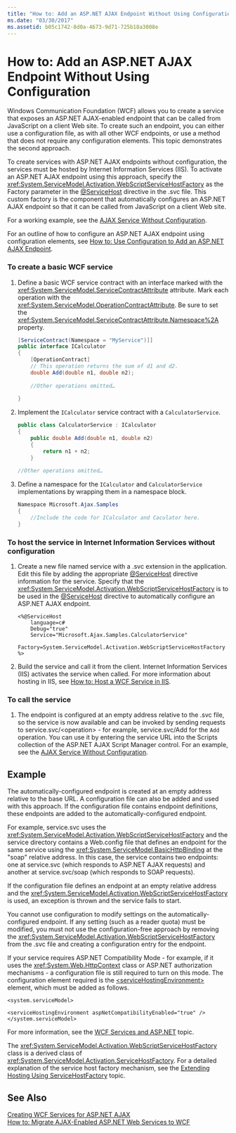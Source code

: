 ```yaml
---
title: "How to: Add an ASP.NET AJAX Endpoint Without Using Configuration"
ms.date: "03/30/2017"
ms.assetid: b05c1742-8d0a-4673-9d71-725b18a3008e
---
```

# How to: Add an ASP.NET AJAX Endpoint Without Using Configuration
Windows Communication Foundation (WCF) allows you to create a service that exposes an ASP.NET AJAX-enabled endpoint that can be called from JavaScript on a client Web site. To create such an endpoint, you can either use a configuration file, as with all other WCF endpoints, or use a method that does not require any configuration elements. This topic demonstrates the second approach.  
  
 To create services with ASP.NET AJAX endpoints without configuration, the services must be hosted by Internet Information Services (IIS). To activate an ASP.NET AJAX endpoint using this approach, specify the <xref:System.ServiceModel.Activation.WebScriptServiceHostFactory> as the Factory parameter in the [@ServiceHost](../../../../docs/framework/configure-apps/file-schema/wcf-directive/servicehost.md) directive in the .svc file. This custom factory is the component that automatically configures an ASP.NET AJAX endpoint so that it can be called from JavaScript on a client Web site.  
  
 For a working example, see the [AJAX Service Without Configuration](../../../../docs/framework/wcf/samples/ajax-service-without-configuration.md).  
  
 For an outline of how to configure an ASP.NET AJAX endpoint using configuration elements, see [How to: Use Configuration to Add an ASP.NET AJAX Endpoint](../../../../docs/framework/wcf/feature-details/how-to-use-configuration-to-add-an-aspnet-ajax-endpoint.md).  
  
### To create a basic WCF service  
  
1.  Define a basic WCF service contract with an interface marked with the <xref:System.ServiceModel.ServiceContractAttribute> attribute. Mark each operation with the <xref:System.ServiceModel.OperationContractAttribute>. Be sure to set the <xref:System.ServiceModel.ServiceContractAttribute.Namespace%2A> property.  
  
    ```csharp  
    [ServiceContract(Namespace = "MyService")]]  
    public interface ICalculator  
    {  
        [OperationContract]  
        // This operation returns the sum of d1 and d2.  
        double Add(double n1, double n2);  
  
        //Other operations omitted…  
  
    }  
    ```  
  
2.  Implement the `ICalculator` service contract with a `CalculatorService`.  
  
    ```csharp  
    public class CalculatorService : ICalculator  
    {  
        public double Add(double n1, double n2)  
        {  
            return n1 + n2;  
        }  
  
    //Other operations omitted…  
    ```  
  
3.  Define a namespace for the `ICalculator` and `CalculatorService` implementations by wrapping them in a namespace block.  
  
    ```csharp  
    Namespace Microsoft.Ajax.Samples  
    {  
        //Include the code for ICalculator and Caculator here.  
    }  
    ```  
  
### To host the service in Internet Information Services without configuration  
  
1.  Create a new file named service with a .svc extension in the application. Edit this file by adding the appropriate [@ServiceHost](../../../../docs/framework/configure-apps/file-schema/wcf-directive/servicehost.md) directive information for the service. Specify that the <xref:System.ServiceModel.Activation.WebScriptServiceHostFactory> is to be used in the [@ServiceHost](../../../../docs/framework/configure-apps/file-schema/wcf-directive/servicehost.md) directive to automatically configure an ASP.NET AJAX endpoint.  
  
    ```  
    <%@ServiceHost   
        language=c#   
        Debug="true"   
        Service="Microsoft.Ajax.Samples.CalculatorService"  
        Factory=System.ServiceModel.Activation.WebScriptServiceHostFactory  
    %>  
    ```  
  
2.  Build the service and call it from the client. Internet Information Services (IIS) activates the service when called. For more information about hosting in IIS, see [How to: Host a WCF Service in IIS](../../../../docs/framework/wcf/feature-details/how-to-host-a-wcf-service-in-iis.md).  
  
### To call the service  
  
1.  The endpoint is configured at an empty address relative to the .svc file, so the service is now available and can be invoked by sending requests to service.svc/\<operation> - for example, service.svc/Add for the `Add` operation. You can use it by entering the service URL into the Scripts collection of the ASP.NET AJAX Script Manager control. For an example, see the [AJAX Service Without Configuration](../../../../docs/framework/wcf/samples/ajax-service-without-configuration.md).  
  
## Example  
  
 The automatically-configured endpoint is created at an empty address relative to the base URL. A configuration file can also be added and used with this approach. If the configuration file contains endpoint definitions, these endpoints are added to the automatically-configured endpoint.  
  
 For example, service.svc uses the <xref:System.ServiceModel.Activation.WebScriptServiceHostFactory> and the service directory contains a Web.config file that defines an endpoint for the same service using the <xref:System.ServiceModel.BasicHttpBinding> at the "soap" relative address. In this case, the service contains two endpoints: one at service.svc (which responds to ASP.NET AJAX requests) and another at service.svc/soap (which responds to SOAP requests).  
  
 If the configuration file defines an endpoint at an empty relative address and the <xref:System.ServiceModel.Activation.WebScriptServiceHostFactory> is used, an exception is thrown and the service fails to start.  
  
 You cannot use configuration to modify settings on the automatically-configured endpoint. If any setting (such as a reader quota) must be modified, you must not use the configuration-free approach by removing the <xref:System.ServiceModel.Activation.WebScriptServiceHostFactory> from the .svc file and creating a configuration entry for the endpoint.  
  
 If your service requires ASP.NET Compatibility Mode - for example, if it uses the <xref:System.Web.HttpContext> class or ASP.NET authorization mechanisms - a configuration file is still required to turn on this mode. The configuration element required is the [\<serviceHostingEnvironment>](../../../../docs/framework/configure-apps/file-schema/wcf/servicehostingenvironment.md) element, which must be added as follows.  
  
 `<system.serviceModel>`  
  
 `<serviceHostingEnvironment aspNetCompatibilityEnabled="true" /> </system.serviceModel>`  
  
 For more information, see the [WCF Services and ASP.NET](../../../../docs/framework/wcf/feature-details/wcf-services-and-aspnet.md) topic.  
  
 The <xref:System.ServiceModel.Activation.WebScriptServiceHostFactory> class is a derived class of <xref:System.ServiceModel.Activation.ServiceHostFactory>. For a detailed explanation of the service host factory mechanism, see the [Extending Hosting Using ServiceHostFactory](../../../../docs/framework/wcf/extending/extending-hosting-using-servicehostfactory.md) topic.  
  
## See Also  
 [Creating WCF Services for ASP.NET AJAX](../../../../docs/framework/wcf/feature-details/creating-wcf-services-for-aspnet-ajax.md)  
 [How to: Migrate AJAX-Enabled ASP.NET Web Services to WCF](../../../../docs/framework/wcf/feature-details/how-to-migrate-ajax-enabled-aspnet-web-services-to-wcf.md)
